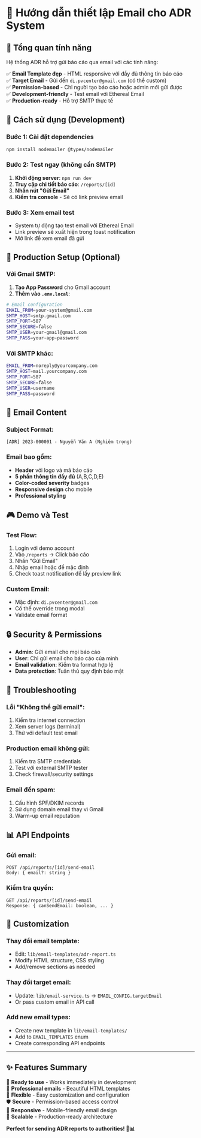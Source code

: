 # 📧 Hướng dẫn thiết lập Email cho ADR System

## 🎯 Tổng quan tính năng

Hệ thống ADR hỗ trợ gửi báo cáo qua email với các tính năng:

✅ **Email Template đẹp** - HTML responsive với đầy đủ thông tin báo cáo  
✅ **Target Email** - Gửi đến `di.pvcenter@gmail.com` (có thể custom)  
✅ **Permission-based** - Chỉ người tạo báo cáo hoặc admin mới gửi được  
✅ **Development-friendly** - Test email với Ethereal Email  
✅ **Production-ready** - Hỗ trợ SMTP thực tế  

## 🚀 Cách sử dụng (Development)

### Bước 1: Cài đặt dependencies

```bash
npm install nodemailer @types/nodemailer
```

### Bước 2: Test ngay (không cần SMTP)

1. **Khởi động server**: `npm run dev` 
2. **Truy cập chi tiết báo cáo**: `/reports/[id]`
3. **Nhấn nút "Gửi Email"**
4. **Kiểm tra console** - Sẽ có link preview email

### Bước 3: Xem email test

- System tự động tạo test email với Ethereal Email
- Link preview sẽ xuất hiện trong toast notification
- Mở link để xem email đã gửi

## 🔧 Production Setup (Optional)

### Với Gmail SMTP:

1. **Tạo App Password** cho Gmail account
2. **Thêm vào `.env.local`**:

```bash
# Email configuration
EMAIL_FROM=your-system@gmail.com
SMTP_HOST=smtp.gmail.com
SMTP_PORT=587
SMTP_SECURE=false
SMTP_USER=your-gmail@gmail.com
SMTP_PASS=your-app-password
```

### Với SMTP khác:

```bash
EMAIL_FROM=noreply@yourcompany.com
SMTP_HOST=mail.yourcompany.com
SMTP_PORT=587
SMTP_SECURE=false
SMTP_USER=username
SMTP_PASS=password
```

## 📧 Email Content

### Subject Format:
```
[ADR] 2023-000001 - Nguyễn Văn A (Nghiêm trọng)
```

### Email bao gồm:
- **Header** với logo và mã báo cáo
- **5 phần thông tin đầy đủ** (A,B,C,D,E)  
- **Color-coded severity** badges
- **Responsive design** cho mobile
- **Professional styling**

## 🎮 Demo và Test

### Test Flow:
1. Login với demo account
2. Vào `/reports` → Click báo cáo
3. Nhấn "Gửi Email" 
4. Nhập email hoặc để mặc định
5. Check toast notification để lấy preview link

### Custom Email:
- Mặc định: `di.pvcenter@gmail.com`
- Có thể override trong modal
- Validate email format

## 🔒 Security & Permissions

- **Admin**: Gửi email cho mọi báo cáo
- **User**: Chỉ gửi email cho báo cáo của mình
- **Email validation**: Kiểm tra format hợp lệ
- **Data protection**: Tuân thủ quy định bảo mật

## 🐛 Troubleshooting

### Lỗi "Không thể gửi email":
1. Kiểm tra internet connection
2. Xem server logs (terminal)
3. Thử với default test email

### Production email không gửi:
1. Kiểm tra SMTP credentials
2. Test với external SMTP tester  
3. Check firewall/security settings

### Email đến spam:
1. Cấu hình SPF/DKIM records
2. Sử dụng domain email thay vì Gmail
3. Warm-up email reputation

## 📊 API Endpoints

### Gửi email:
```
POST /api/reports/[id]/send-email
Body: { email?: string }
```

### Kiểm tra quyền:
```  
GET /api/reports/[id]/send-email
Response: { canSendEmail: boolean, ... }
```

## 🎨 Customization

### Thay đổi email template:
- Edit: `lib/email-templates/adr-report.ts`
- Modify HTML structure, CSS styling
- Add/remove sections as needed

### Thay đổi target email:
- Update: `lib/email-service.ts` → `EMAIL_CONFIG.targetEmail`
- Or pass custom email in API call

### Add new email types:
- Create new template in `lib/email-templates/`
- Add to `EMAIL_TEMPLATES` enum
- Create corresponding API endpoints

---

## ✨ Features Summary

🎯 **Ready to use** - Works immediately in development  
📧 **Professional emails** - Beautiful HTML templates  
🔧 **Flexible** - Easy customization and configuration  
🛡️ **Secure** - Permission-based access control  
📱 **Responsive** - Mobile-friendly email design  
🚀 **Scalable** - Production-ready architecture  

**Perfect for sending ADR reports to authorities! 🏥📊**


